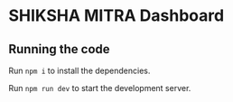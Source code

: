
  # SHIKSHA MITRA Dashboard

  ## Running the code

  Run `npm i` to install the dependencies.

  Run `npm run dev` to start the development server.
  